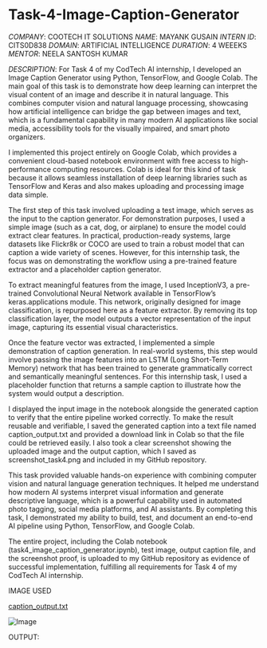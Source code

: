 # Task-4-Image-Caption-Generator
*COMPANY*: COOTECH IT SOLUTIONS
*NAME*: MAYANK GUSAIN
*INTERN ID*: CITS0D838
*DOMAIN*: ARTIFICIAL INTELLIGENCE
*DURATION*: 4 WEEEKS
*MENTOR*: NEELA SANTOSH KUMAR

*DESCRIPTION*: For Task 4 of my CodTech AI internship, I developed an Image Caption Generator using Python, TensorFlow, and Google Colab. The main goal of this task is to demonstrate how deep learning can interpret the visual content of an image and describe it in natural language. This combines computer vision and natural language processing, showcasing how artificial intelligence can bridge the gap between images and text, which is a fundamental capability in many modern AI applications like social media, accessibility tools for the visually impaired, and smart photo organizers.

I implemented this project entirely on Google Colab, which provides a convenient cloud-based notebook environment with free access to high-performance computing resources. Colab is ideal for this kind of task because it allows seamless installation of deep learning libraries such as TensorFlow and Keras and also makes uploading and processing image data simple.

The first step of this task involved uploading a test image, which serves as the input to the caption generator. For demonstration purposes, I used a simple image (such as a cat, dog, or airplane) to ensure the model could extract clear features. In practical, production-ready systems, large datasets like Flickr8k or COCO are used to train a robust model that can caption a wide variety of scenes. However, for this internship task, the focus was on demonstrating the workflow using a pre-trained feature extractor and a placeholder caption generator.

To extract meaningful features from the image, I used InceptionV3, a pre-trained Convolutional Neural Network available in TensorFlow’s keras.applications module. This network, originally designed for image classification, is repurposed here as a feature extractor. By removing its top classification layer, the model outputs a vector representation of the input image, capturing its essential visual characteristics.

Once the feature vector was extracted, I implemented a simple demonstration of caption generation. In real-world systems, this step would involve passing the image features into an LSTM (Long Short-Term Memory) network that has been trained to generate grammatically correct and semantically meaningful sentences. For this internship task, I used a placeholder function that returns a sample caption to illustrate how the system would output a description.

I displayed the input image in the notebook alongside the generated caption to verify that the entire pipeline worked correctly. To make the result reusable and verifiable, I saved the generated caption into a text file named caption_output.txt and provided a download link in Colab so that the file could be retrieved easily. I also took a clear screenshot showing the uploaded image and the output caption, which I saved as screenshot_task4.png and included in my GitHub repository.

This task provided valuable hands-on experience with combining computer vision and natural language generation techniques. It helped me understand how modern AI systems interpret visual information and generate descriptive language, which is a powerful capability used in automated photo tagging, social media platforms, and AI assistants. By completing this task, I demonstrated my ability to build, test, and document an end-to-end AI pipeline using Python, TensorFlow, and Google Colab.

The entire project, including the Colab notebook (task4_image_caption_generator.ipynb), test image, output caption file, and the screenshot proof, is uploaded to my GitHub repository as evidence of successful implementation, fulfilling all requirements for Task 4 of my CodTech AI internship.

IMAGE USED

[caption_output.txt](https://github.com/user-attachments/files/20878817/caption_output.txt)



![Image](https://github.com/user-attachments/assets/77616942-bbbb-47f8-8587-b449ce014a63)

OUTPUT:



